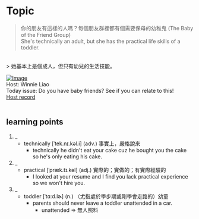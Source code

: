 # Topic

> 你的朋友有這樣的人嗎？每個朋友群裡都有個需要保母的幼稚鬼 (The Baby of the Friend Group) <br>
> She's technically an adult, but she has the practical life skills of a toddler.
 <br>
> 她基本上是個成人，但只有幼兒的生活技能。 <br>

[![Image](https://cdn.voicetube.com/assets/thumbnails/nP_udc4pMfQ.jpg)](https://www.youtube.com/embed/nP_udc4pMfQ?rel=0&showinfo=0&cc_load_policy=0&controls=1&autoplay=1&iv_load_policy=3&playsinline=1&wmode=transparent&start=40&end=44&enablejsapi=1&origin=https://tw.voicetube.com&widgetid=1)<br>
Host: Winnie Liao
<br>Today issue: Do you have baby friends? See if you can relate to this!
<br>
[Host record](https://cdn.voicetube.com/everyday_records/4579/1596610127.mp3)
<br><br>
## learning points
1. _
	* technically [ˈtek.nɪ.kəl.i] (adv.) 事實上，嚴格說來
		- technically he didn't eat your cake cuz he bought you the cake so he's only eating his cake.
2. _
	* practical  [ˈpræk.tɪ.kəl] (adj.) 實際的；實做的；有實際經驗的
		- I looked at your resume and I find you lack practical experience so we won't hire you.
3. _
	* toddler [ˈtɑːd.lɚ] (n.) （尤指處於學步期或剛學會走路的）幼童
		- parents should never leave a toddler unattended in a car.
			+ unattended => 無人照料
